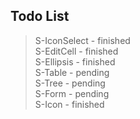 ## Todo List

> S-IconSelect - finished  
> S-EditCell - finished  
> S-Ellipsis - finished  
> S-Table - pending  
> S-Tree - pending  
> S-Form - pending  
> S-Icon - finished  
